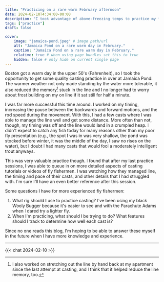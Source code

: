 ```yaml
---
title: "Practicing on a rare warm February afternoon"
date: 2024-02-10T4:34:00-00:00
description: "I took advantage of above-freezing temps to practice my fly casting for a few hours."
tags: ["practice"]
draft: false

cover:
    image: "jamaica-pond.jpeg" # image path/url
    alt: "Jamaica Pond on a rare warm day in February."
    caption: "Jamaica Pond on a rare warm day in February."
    relative: true # when using page bundles set this to true
    hidden: false # only hide on current single page
---
```


Boston got a warm day in the upper 50's (Fahrenheit), so I took the opportunity to get some quality casting practice in over at Jamaica Pond.
The warmer weather not only made standing by the water more tolerable, it also reduced the memory[^1] stuck in the line and I no longer had to worry about frost building on my on line if it sat still for half a minute.

[^1]: I also worked on stretching out the line by hand back at my apartment since the last attempt at casting, and I think that it helped reduce the line memory, too.

I was far more successful this time around.
I worked on my timing, increasing the pause between the backwards and forward motions, and the rod speed during the movement.
With this, I had a few casts where I was able to manage the line well and get some distance.
More often than not, though, my timing was off and the line would land in a crumpled heap.
I didn't expect to catch any fish today for many reasons other than my poor fly presentation (e.g., the spot I was in was very shallow, the pond was stocked before winter, it was the middle of the day, I saw no rises on the water), but I doubt I had many casts that would fool a moderately intelligent trout anyways.

This was very valuable practice though.
I found that after my last practice sessions, I was able to queue in on more detailed aspects of casting tutorials or videos of fly fishermen.
I was watching how they managed line, the timing and pace of their casts, and other details that I had struggled with.
I'm sure I'll have an even better reference after this session.

Some questions I have for more experienced fly fishermen:

1. What rig should I use to practice casting? I've been using my black Wooly Bugger because it's easier to see and with the Parachute Adams when I dared try a lighter fly.
2. When I'm practicing, what should I be trying to do? What features should I track to determine how well each cast is? 

Since no one reads this blog, I'm hoping to be able to answer these myself in the future when I have more knowledge and experience.

---

{{< chat 2024-02-10 >}}
